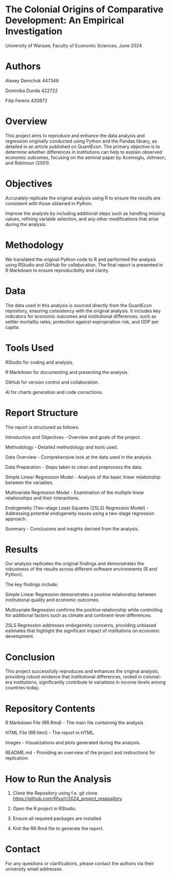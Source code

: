 # The Colonial Origins of Comparative Development: An Empirical Investigation
University of Warsaw, Faculty of Economic Sciences, June 2024

# Authors
Alexey Demchuk 447348

Dominika Dunda 422722

Filip Ferens 420872

# Overview
This project aims to reproduce and enhance the data analysis and regression originally conducted using Python and the Pandas library, as detailed in an article published on QuantEcon. The primary objective is to determine whether differences in institutions can help to explain observed economic outcomes, focusing on the seminal paper by Acemoglu, Johnson, and Robinson (2001).

# Objectives
Accurately replicate the original analysis using R to ensure the results are consistent with those obtained in Python.

Improve the analysis by including additional steps such as handling missing values, refining variable selection, and any other modifications that arise during the analysis.

# Methodology
We translated the original Python code to R and performed the analysis using RStudio and GitHub for collaboration. The final report is presented in R Markdown to ensure reproducibility and clarity.

# Data
The data used in this analysis is sourced directly from the QuantEcon repository, ensuring consistency with the original analysis. It includes key indicators for economic outcomes and institutional differences, such as settler mortality rates, protection against expropriation risk, and GDP per capita.

# Tools Used
RStudio for coding and analysis.

R Markdown for documenting and presenting the analysis.

GitHub for version control and collaboration.

AI for charts generation and code corrections.

# Report Structure
The report is structured as follows:

Introduction and Objectives - Overview and goals of the project.

Methodology - Detailed methodology and tools used.

Data Overview - Comprehensive look at the data used in the analysis.

Data Preparation - Steps taken to clean and preprocess the data.

Simple Linear Regression Model - Analysis of the basic linear relationship between the variables.

Multivariate Regression Model - Examination of the multiple linear relationships and their interactions.

Endogeneity (Two-stage Least Squares (2SLS) Regression Model) - Addressing potential endogeneity issues using a two-stage regression approach.

Summary - Conclusions and insights derived from the analysis.

# Results
Our analysis replicates the original findings and demonstrates the robustness of the results across different software environments (R and Python). 

The key findings include:

Simple Linear Regression demonstrates a positive relationship between institutional quality and economic outcomes.

Multivariate Regression confirms the positive relationship while controlling for additional factors such as climate and continent-level differences.

2SLS Regression addresses endogeneity concerns, providing unbiased estimates that highlight the significant impact of institutions on economic development.

# Conclusion
This project successfully reproduces and enhances the original analysis, providing robust evidence that institutional differences, rooted in colonial-era institutions, significantly contribute to variations in income levels among countries today.

# Repository Contents
R Markdown File (RR.Rmd) - The main file containing the analysis.

HTML File (RR.html) - The report in HTML.

Images - Visualizations and plots generated during the analysis.

README.md - Providing an overview of the project and instructions for replication.

# How to Run the Analysis
1) Clone the Repository using f.e. git clone <https://github.com/fifxx/rr2024_project_respository>

2) Open the R project in RStudio.

3) Ensure all required packages are installed 

4) Knit the RR.Rmd file to generate the report.

# Contact
For any questions or clarifications, please contact the authors via their university email addresses.
